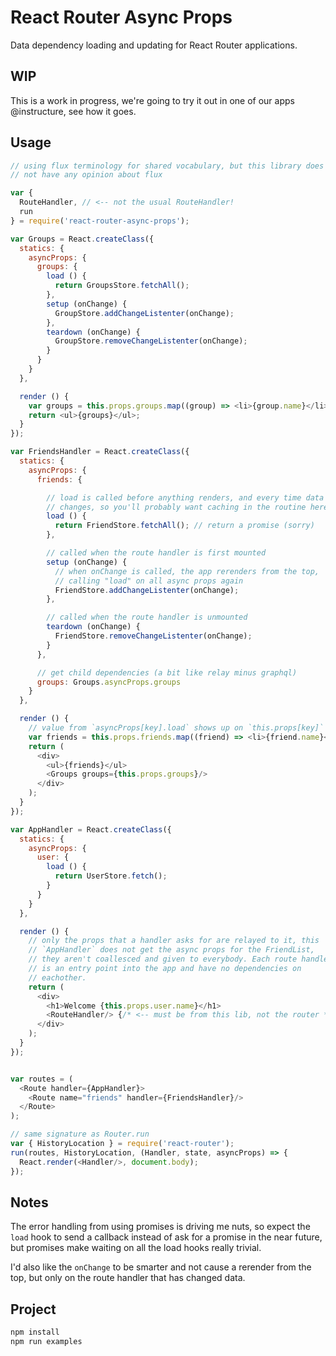 React Router Async Props
========================

Data dependency loading and updating for React Router applications.

WIP
---

This is a work in progress, we're going to try it out in one of our apps
@instructure, see how it goes.

Usage
-----

```js
// using flux terminology for shared vocabulary, but this library does
// not have any opinion about flux

var {
  RouteHandler, // <-- not the usual RouteHandler!
  run
} = require('react-router-async-props');

var Groups = React.createClass({
  statics: {
    asyncProps: {
      groups: {
        load () {
          return GroupsStore.fetchAll();
        },
        setup (onChange) {
          GroupStore.addChangeListenter(onChange);
        },
        teardown (onChange) {
          GroupStore.removeChangeListenter(onChange);
        }
      }
    }
  },

  render () {
    var groups = this.props.groups.map((group) => <li>{group.name}</li>);
    return <ul>{groups}</ul>;
  }
});

var FriendsHandler = React.createClass({
  statics: {
    asyncProps: {
      friends: {

        // load is called before anything renders, and every time data
        // changes, so you'll probably want caching in the routine here
        load () {
          return FriendStore.fetchAll(); // return a promise (sorry)
        },

        // called when the route handler is first mounted
        setup (onChange) {
          // when onChange is called, the app rerenders from the top,
          // calling "load" on all async props again
          FriendStore.addChangeListenter(onChange);
        },

        // called when the route handler is unmounted
        teardown (onChange) {
          FriendStore.removeChangeListenter(onChange);
        }
      },

      // get child dependencies (a bit like relay minus graphql)
      groups: Groups.asyncProps.groups
    }
  },

  render () {
    // value from `asyncProps[key].load` shows up on `this.props[key]`
    var friends = this.props.friends.map((friend) => <li>{friend.name}</li>);
    return (
      <div>
        <ul>{friends}</ul>
        <Groups groups={this.props.groups}/>
      </div>
    );
  }
});

var AppHandler = React.createClass({
  statics: {
    asyncProps: {
      user: {
        load () {
          return UserStore.fetch();
        }
      }
    }
  },

  render () {
    // only the props that a handler asks for are relayed to it, this
    // `AppHandler` does not get the async props for the FriendList,
    // they aren't coallesced and given to everybody. Each route handler
    // is an entry point into the app and have no dependencies on
    // eachother.
    return (
      <div>
        <h1>Welcome {this.props.user.name}</h1>
        <RouteHandler/> {/* <-- must be from this lib, not the router */}
      </div>
    );
  }
});


var routes = (
  <Route handler={AppHandler}>
    <Route name="friends" handler={FriendsHandler}/>
  </Route>
);

// same signature as Router.run
var { HistoryLocation } = require('react-router');
run(routes, HistoryLocation, (Handler, state, asyncProps) => {
  React.render(<Handler/>, document.body);
});
```

Notes
-----

The error handling from using promises is driving me nuts, so expect the
`load` hook to send a callback instead of ask for a promise in the near
future, but promises make waiting on all the load hooks really trivial.

I'd also like the `onChange` to be smarter and not cause a rerender from
the top, but only on the route handler that has changed data.

Project
-------

```sh
npm install
npm run examples
```

